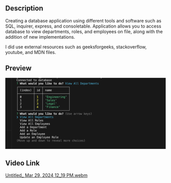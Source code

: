 ## Description

Creating a database application using different tools and software such as SQL, inquirer, express, and consoletable. Application allows you to access database to view departments, roles, and employees on file, along with the addition of new implementations. 

I did use external resources such as geeksforgeeks, stackoverflow, youtube, and MDN files.

## Preview
![Alt text](./assets/Preview%20of%20MODULE12.png)

## Video Link

[Untitled_ Mar 29, 2024 12_19 PM.webm](https://github.com/fruitxxsnackz/jm-sql-employeetracker/assets/153016953/2e03bab8-893e-40c9-874a-4e468b9b43c1)
